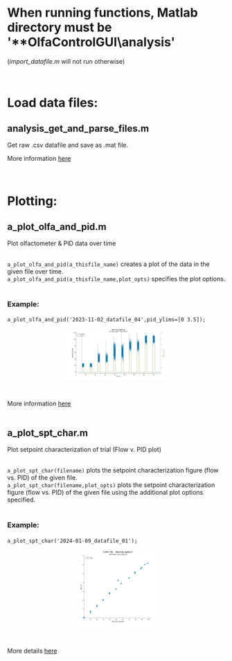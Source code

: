 # When running functions, Matlab directory must be '**OlfaControlGUI\analysis'

(*import_datafile.m* will not run otherwise)

<br>

# Load data files:
## analysis_get_and_parse_files.m
Get raw .csv datafile and save as .mat file.
<br>

More information [here](Documentation/README_analysis_get_and_parse_files.md)  
<br>
<br>

# Plotting:

## a_plot_olfa_and_pid.m
Plot olfactometer & PID data over time  
<br>

`a_plot_olfa_and_pid(a_thisfile_name)` creates a plot of the data in the given file over time.  
`a_plot_olfa_and_pid(a_thisfile_name,plot_opts)` specifies the plot options.  
<br>

### Example:
`a_plot_olfa_and_pid('2023-11-02_datafile_04',pid_ylims=[0 3.5]);`<p align="center"><img src="Documentation/images/examples/plot_olfapid_default.jpg" width="50%"></p>
<br>

More information [here](Documentation/README_a_plot_olfa_and_pid.md)  
<br>


## a_plot_spt_char.m
Plot setpoint characterization of trial (Flow v. PID plot)  
<br>

`a_plot_spt_char(filename)` plots the setpoint characterization figure (flow vs. PID) of the given file.  
`a_plot_spt_char(filename,plot_opts)` plots the setpoint characterization figure (flow vs. PID) of the given file using the additional plot options specified.  
<br>

### Example:
`a_plot_spt_char('2024-01-09_datafile_01');`<p align="center"><img src="Documentation/images/examples/spt_char_default.jpg" width="40%"></p>
<br>

More details [here](Documentation/README_a_plot_spt_char.md)

